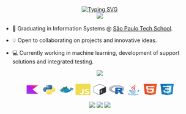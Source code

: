 <div align="center">
    <p align="center">
  <a href="https://github.com/gogoncalves">
      <img src="https://readme-typing-svg.demolab.com?font=Georgia&size=18&duration=2000&pause=100&color=F7F7F7&multiline=true&width=500&height=80&lines=Gustavo+Goncalves;Back-end+Developer+%7C+Tech+Student+%7C+Software+Engineer;Process+improvement+%7C+ML+%7C+Leadership" alt="Typing SVG" />
  </a>
  <br/>
  
  <a href="https://github.com/gogoncalves">
      <img src="https://github-stats-alpha.vercel.app/api?username=gogoncalves&cc=22272e&tc=F7F7F7&ic=fff&bc=0000">
      
  </a>
  
  </p>
  </div>
  
  
  * 📖 Graduating in Information Systems @ [São Paulo Tech School](https://www.sptech.school/). 
  
  * 💡 Open to collaborating on projects and innovative ideas. 
  
  * 💻 Currently working in machine learning, development of support solutions and integrated testing.
  
  <div align="center">
    <img src="https://th.bing.com/th/id/R.dff886e4a11799fc4f77d86ae8fcc574?rik=U%2f%2fQGlLhqIY00w&riu=http%3a%2f%2f31.media.tumblr.com%2f3b62e71ef618fff36381ca39e8c68392%2ftumblr_mqeo0dTJAU1spo3yuo1_500.gif&ehk=LzFCedokQw9nOqOZJIDYwv0JAFMNKfIfNPaapYOLAUY%3d&risl=&pid=ImgRaw&r=0" style="height: 60px">
  <div style="display: inline_block"><br>
    <img align="center" alt="Gusta-Kotlin" height="30" width="40" src="https://raw.githubusercontent.com/devicons/devicon/master/icons/kotlin/kotlin-original.svg">
    <img align="center" alt="Gusta-Python" height="30" width="40" src="https://raw.githubusercontent.com/devicons/devicon/master/icons/python/python-original.svg">
    <img align="center" alt="Gusta-Docker" height="30" width="40" src="https://raw.githubusercontent.com/devicons/devicon/master/icons/docker/docker-original.svg">
    <img align="center" alt="Gusta-Js" height="30" width="40" src="https://raw.githubusercontent.com/devicons/devicon/master/icons/javascript/javascript-plain.svg">
    <img align="center" alt="Gusta-Bash" height="30" width="40" src="https://raw.githubusercontent.com/devicons/devicon/master/icons/bash/bash-original.svg">
    <img align="center" alt="Gusta-R" height="30" width="40" src="https://raw.githubusercontent.com/devicons/devicon/master/icons/r/r-original.svg">
    <img align="center" alt="Gusta-Java" height="30" width="40" src="https://raw.githubusercontent.com/devicons/devicon/master/icons/java/java-original.svg">
    <img align="center" alt="Gusta-HTML" height="30" width="40" src="https://raw.githubusercontent.com/devicons/devicon/master/icons/html5/html5-original.svg">
    <img align="center" alt="Gusta-CSS" height="30" width="40" src="https://raw.githubusercontent.com/devicons/devicon/master/icons/css3/css3-original.svg">
  </div>
   <br>
  <div> 
    <a href="https://www.youtube.com/channel/UCTDCfl34FgB0bIAJTXRGH3Q" target="_blank"><img src="https://img.shields.io/badge/YouTube-FF0000?style=for-the-badge&logo=youtube&logoColor=white" target="_blank"></a>
    <a href = "mailto:gustavo.goncalves@sptech.school"><img src="https://img.shields.io/badge/-Email-%23333?style=for-the-badge&logo=gmail&logoColor=white" target="_blank"></a>
    <a href="https://www.linkedin.com/in/gogoncalves/" target="_blank"><img src="https://img.shields.io/badge/-LinkedIn-%230077B5?style=for-the-badge&logo=linkedin&logoColor=white" target="_blank"></a>  
  </div>
  </div>
